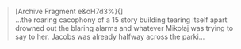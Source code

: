 >[Archive Fragment e&oH7d3%}{]\
…the roaring cacophony of a 15 story building tearing itself apart drowned out the blaring alarms and whatever Mikołaj was trying to say to her. Jacobs was already halfway across the parki…